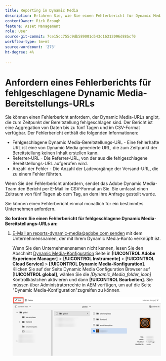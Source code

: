 ```yaml
---
title: Reporting in Dynamic Media
description: Erfahren Sie, wie Sie einen Fehlerbericht für Dynamic Media-Bereitstellungs-URLs anfordern, die fehlschlagen.
contentOwner: Rick Brough
feature: Asset Management
role: User
source-git-commit: 7ce15cc755c9db589001d543c16312096d88bcf0
workflow-type: tm+mt
source-wordcount: '273'
ht-degree: 4%

---
```



# Anfordern eines Fehlerberichts für fehlgeschlagene Dynamic Media-Bereitstellungs-URLs

Sie können einen Fehlerbericht anfordern, der Dynamic Media-URLs angibt, die zum Zeitpunkt der Bereitstellung fehlgeschlagen sind. Der Bericht ist eine Aggregation von Daten bis zu fünf Tagen und im CSV-Format verfügbar. Der Fehlerbericht enthält die folgenden Informationen:

* Fehlgeschlagene Dynamic Media-Bereitstellungs-URL - Eine fehlerhafte URL ist eine von Dynamic Media generierte URL, die zum Zeitpunkt der Bereitstellung keinen Inhalt erstellen kann.
* Referrer-URL - Die Referrer-URL, von der aus die fehlgeschlagene Bereitstellungs-URL aufgerufen wird.
* Anzahl der Fehler - Die Anzahl der Ladevorgänge der Versand-URL, die zu einem Fehler führten.

Wenn Sie den Fehlerbericht anfordern, sendet das Adobe Dynamic Media-Team den Bericht per E-Mail im CSV-Format an Sie. Sie umfasst einen Zeitraum von fünf Tagen ab dem Tag, an dem Ihre Anfrage gestellt wurde.

Sie können einen Fehlerbericht einmal monatlich für ein bestimmtes Unternehmen anfordern.

**So fordern Sie einen Fehlerbericht für fehlgeschlagene Dynamic Media-Bereitstellungs-URLs an:**

1. [E-Mail an reports-dynamic-media@adobe.com senden](mailto:reports-dynamic-media@adobe.com) mit dem Unternehmensnamen, der mit Ihrem Dynamic Media-Konto verknüpft ist.

   Wenn Sie den Unternehmensnamen nicht kennen, lesen Sie den Abschnitt [Dynamic Media-Konfiguration](https://experienceleague.adobe.com/docs/experience-manager-cloud-service/content/assets/dynamicmedia/config-dm.html?lang=de#configuring-dynamic-media-cloud-services) Seite in **[!UICONTROL Adobe Experience Manager]** > **[!UICONTROL Instrumente]** > **[!UICONTROL Cloud Service]** > **[!UICONTROL Dynamic Media-Konfiguration]**. Klicken Sie auf der Seite Dynamic Media Configuration Browser auf **[!UICONTROL global]**, wählen Sie die *[Dynamic_Media_folder_icon]* Kontrollkästchen aktivieren und dann **[!UICONTROL Bearbeiten]**. Sie müssen über Administratorrechte in AEM verfügen, um auf die Seite &quot;Dynamic Media-Konfiguration&quot;zugreifen zu können.

   ![Zugriff auf die Seite Dynamic Media-Konfiguration .](/help/assets/dynamic-media/assets/reporting-accessdmconfig.png)




